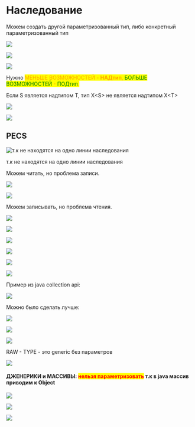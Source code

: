 # Наследование

Можем создать другой параметризованный тип, либо конкретный параметризованный тип

![](<../../../.gitbook/assets/image (224).png>)

![](<../../../.gitbook/assets/image (151).png>)

![](<../../../.gitbook/assets/image (86).png>)

Нужно <mark style="color:yellow;"><mark style="color:orange;">МЕНЬШЕ ВОЗМОЖНОСТЕЙ<mark style="color:orange;"></mark> - <mark style="color:orange;">**НАД**</mark><mark style="color:yellow;"><mark style="color:orange;">**тип**<mark style="color:orange;"></mark>, <mark style="color:green;">БОЛЬШЕ ВОЗМОЖНОСТЕЙ</mark> - <mark style="color:green;">ПОДтип</mark>.

Если S является надтипом T, тип X\<S> не является надтипом X\<T>

![](<../../../.gitbook/assets/image (363).png>)

![](<../../../.gitbook/assets/image (408).png>)

## PECS

![т.к не находятся на одно линии наследования](<../../../.gitbook/assets/image (341).png>)

т.к не находятся на одно линии наследования

Можем читать, но проблема записи.

![](<../../../.gitbook/assets/image (218).png>)

![](<../../../.gitbook/assets/image (16).png>)

Можем записывать, но проблема чтения.

![](<../../../.gitbook/assets/image (323).png>)

![](<../../../.gitbook/assets/image (332).png>)

![](<../../../.gitbook/assets/image (85).png>)

![](<../../../.gitbook/assets/image (333).png>)

![](<../../../.gitbook/assets/image (288).png>)

![](<../../../.gitbook/assets/image (441).png>)

Пример из java collection api:&#x20;

![](<../../../.gitbook/assets/image (201).png>)

Можно было сделать лучше:

![](<../../../.gitbook/assets/image (111).png>)

![](<../../../.gitbook/assets/image (189).png>)

![](<../../../.gitbook/assets/image (365).png>)

RAW - TYPE  - это generic без параметров

![](<../../../.gitbook/assets/image (247).png>)

#### ДЖЕНЕРИКИ и МАССИВЫ: <mark style="color:red;">нельзя параметризовать</mark> т.к в java массив приводим к Object

![](<../../../.gitbook/assets/image (29).png>)

![](<../../../.gitbook/assets/image (14).png>)

![](<../../../.gitbook/assets/image (40).png>)
